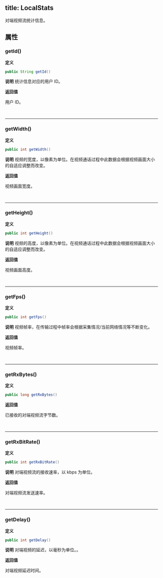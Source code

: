 title: LocalStats
---

对端视频流统计信息。



## 属性

### getId()

**定义**   

```java
public String getId()
```
**说明**
统计信息对应的用户 ID。

**返回值**

用户 ID。

</br>

---

### getWidth()

**定义**   

```java
public int getWidth()
```
**说明**
视频的宽度，以像素为单位。在视频通话过程中此数据会根据视频画面大小的自适应调整而改变。

**返回值**

视频画面宽度。

</br>

---

### getHeight()

**定义**   

```java
public int getHeight()
```
**说明**
视频的高度，以像素为单位。在视频通话过程中此数据会根据视频画面大小的自适应调整而改变。

**返回值**

视频画面高度。

</br>

---

### getFps()

**定义**   

```java
public int getFps()
```
**说明**
视频帧率，在传输过程中帧率会根据采集情况/当前网络情况等不断变化。

**返回值**

视频帧率。

</br>

---

### getRxBytes()

**定义**   

```java
public long getRxBytes()
```


**返回值**

已接收的对端视频流字节数。

</br>

---

### getRxBitRate()

**定义**   

```java
public int getRxBitRate()
```
**说明**
对端视频流的接收速率，以 kbps 为单位。

**返回值**

对端视频流发送速率。

</br>

---

### getDelay()

**定义**   

```java
public int getDelay()
```
**说明**
对端视频的延迟，以毫秒为单位。。

**返回值**

对端视频延迟时间。
